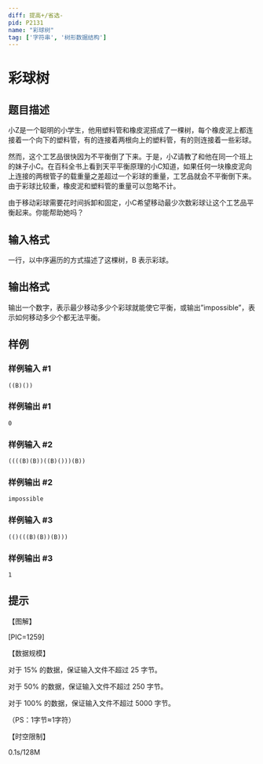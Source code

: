 ```yaml
---
diff: 提高+/省选-
pid: P2131
name: "彩球树"
tag: ['字符串', '树形数据结构']
---
```

# 彩球树
## 题目描述

小Z是一个聪明的小学生，他用塑料管和橡皮泥搭成了一棵树，每个橡皮泥上都连接着一个向下的塑料管，有的连接着两根向上的塑料管，有的则连接着一些彩球。

然而，这个工艺品很快因为不平衡倒了下来。于是，小Z请教了和他在同一个班上的妹子小C。在百科全书上看到天平平衡原理的小C知道，如果任何一块橡皮泥向上连接的两根管子的载重量之差超过一个彩球的重量，工艺品就会不平衡倒下来。由于彩球比较重，橡皮泥和塑料管的重量可以忽略不计。

由于移动彩球需要花时间拆卸和固定，小C希望移动最少次数彩球让这个工艺品平衡起来。你能帮助她吗？

## 输入格式

一行，以中序遍历的方式描述了这棵树，B 表示彩球。

## 输出格式

输出一个数字，表示最少移动多少个彩球就能使它平衡，或输出”impossible”，表示如何移动多少个都无法平衡。

## 样例

### 样例输入 #1
```
((B)())
```
### 样例输出 #1
```
0
```
### 样例输入 #2
```
((((B)(B))((B)()))(B))
```
### 样例输出 #2
```
impossible
```
### 样例输入 #3
```
(()(((B)(B))(B)))
```
### 样例输出 #3
```
1
```
## 提示

【图解】

[PIC=1259]

【数据规模】

对于 15% 的数据，保证输入文件不超过 25 字节。

对于 50% 的数据，保证输入文件不超过 250 字节。

对于 100% 的数据，保证输入文件不超过 5000 字节。

（PS：1字节≈1字符）

【时空限制】

0.1s/128M

